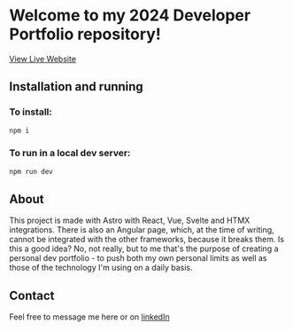 # Welcome to my 2024 Developer Portfolio repository!

[View Live Website](https://ivanradev.site)

## Installation and running

### To install:

```sh
npm i
```

### To run in a local dev server:

```sh
npm run dev
```

## About

This project is made with Astro with React, Vue, Svelte and HTMX integrations. There is also an Angular page, which, at the time of writing, cannot be integrated with the other frameworks, because it breaks them. Is this a good idea? No, not really, but to me that's the purpose of creating a personal dev portfolio - to push both my own personal limits as well as those of the technology I'm using on a daily basis.

## Contact

Feel free to message me here or on [linkedIn](https://www.linkedin.com/in/ivan-radev/)
